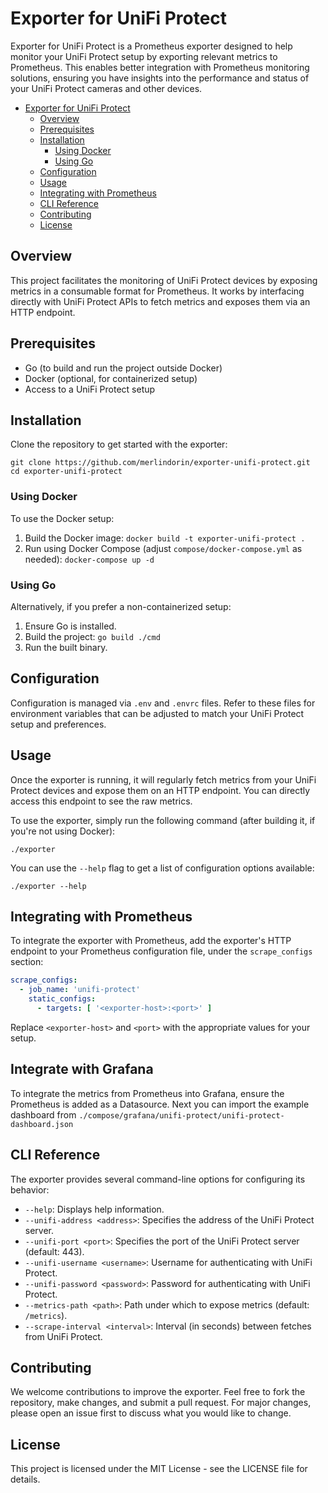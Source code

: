 # Exporter for UniFi Protect

Exporter for UniFi Protect is a Prometheus exporter designed to help monitor your UniFi Protect setup by exporting
relevant metrics to Prometheus. This enables better integration with Prometheus monitoring solutions, ensuring you have
insights into the performance and status of your UniFi Protect cameras and other devices.

<!-- TOC -->

* [Exporter for UniFi Protect](#exporter-for-unifi-protect)
  * [Overview](#overview)
  * [Prerequisites](#prerequisites)
  * [Installation](#installation)
    * [Using Docker](#using-docker)
    * [Using Go](#using-go)
  * [Configuration](#configuration)
  * [Usage](#usage)
  * [Integrating with Prometheus](#integrating-with-prometheus)
  * [CLI Reference](#cli-reference)
  * [Contributing](#contributing)
  * [License](#license)

<!-- TOC -->

## Overview

This project facilitates the monitoring of UniFi Protect devices by exposing metrics in a consumable format for
Prometheus. It works by interfacing directly with UniFi Protect APIs to fetch metrics and exposes them via an HTTP
endpoint.

## Prerequisites

* Go (to build and run the project outside Docker)
* Docker (optional, for containerized setup)
* Access to a UniFi Protect setup

## Installation

Clone the repository to get started with the exporter:

```shell
git clone https://github.com/merlindorin/exporter-unifi-protect.git
cd exporter-unifi-protect
```

### Using Docker

To use the Docker setup:

1. Build the Docker image: `docker build -t exporter-unifi-protect .`
2. Run using Docker Compose (adjust `compose/docker-compose.yml` as needed): `docker-compose up -d`

### Using Go

Alternatively, if you prefer a non-containerized setup:

1. Ensure Go is installed.
2. Build the project: `go build ./cmd`
3. Run the built binary.

## Configuration

Configuration is managed via `.env` and `.envrc` files. Refer to these files for environment variables that can be
adjusted to match your UniFi Protect setup and preferences.

## Usage

Once the exporter is running, it will regularly fetch metrics from your UniFi Protect devices and expose them on an HTTP
endpoint. You can directly access this endpoint to see the raw metrics.

To use the exporter, simply run the following command (after building it, if you're not using Docker):

```shell
./exporter
```

You can use the `--help` flag to get a list of configuration options available:

```shell
./exporter --help
```

## Integrating with Prometheus

To integrate the exporter with Prometheus, add the exporter's HTTP endpoint to your Prometheus configuration file, under
the `scrape_configs` section:

```yaml
scrape_configs:
  - job_name: 'unifi-protect'
    static_configs:
      - targets: [ '<exporter-host>:<port>' ]
```

Replace `<exporter-host>` and `<port>` with the appropriate values for your setup.

## Integrate with Grafana

To integrate the metrics from Prometheus into Grafana, ensure the Prometheus is added as a Datasource. Next you can import the example dashboard from `./compose/grafana/unifi-protect/unifi-protect-dashboard.json`

## CLI Reference

The exporter provides several command-line options for configuring its behavior:

* `--help`: Displays help information.
* `--unifi-address <address>`: Specifies the address of the UniFi Protect server.
* `--unifi-port <port>`: Specifies the port of the UniFi Protect server (default: 443).
* `--unifi-username <username>`: Username for authenticating with UniFi Protect.
* `--unifi-password <password>`: Password for authenticating with UniFi Protect.
* `--metrics-path <path>`: Path under which to expose metrics (default: `/metrics`).
* `--scrape-interval <interval>`: Interval (in seconds) between fetches from UniFi Protect.

## Contributing

We welcome contributions to improve the exporter. Feel free to fork the repository, make changes, and submit a pull
request. For major changes, please open an issue first to discuss what you would like to change.

## License

This project is licensed under the MIT License - see the LICENSE file for details.
